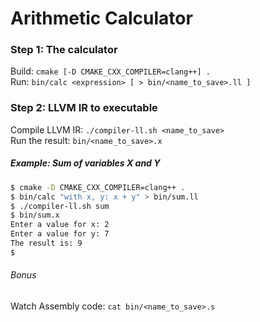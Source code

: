 # Arithmetic Calculator
### Step 1: The calculator
Build: `cmake [-D CMAKE_CXX_COMPILER=clang++] .`<br>
Run: `bin/calc <expression> [ > bin/<name_to_save>.ll ]`
### Step 2: LLVM IR to executable
Compile LLVM IR: `./compiler-ll.sh <name_to_save>`<br>
Run the result: `bin/<name_to_save>.x`
##### Example: Sum of variables X and Y
```sh
$ cmake -D CMAKE_CXX_COMPILER=clang++ .
$ bin/calc "with x, y: x + y" > bin/sum.ll
$ ./compiler-ll.sh sum
$ bin/sum.x
Enter a value for x: 2
Enter a value for y: 7
The result is: 9
$ 
```
###### Bonus
Watch Assembly code: `cat bin/<name_to_save>.s`